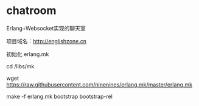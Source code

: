 # chatroom
Erlang+Websocket实现的聊天室

项目域名：http://englishzone.cn


初始化 erlang.mk

cd /libs/mk

 wget https://raw.githubusercontent.com/ninenines/erlang.mk/master/erlang.mk
 
make -f erlang.mk bootstrap bootstrap-rel
